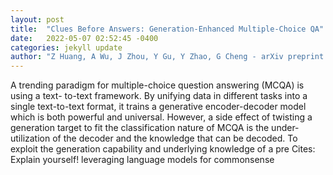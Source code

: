 ```yaml
---
layout: post
title:  "Clues Before Answers: Generation-Enhanced Multiple-Choice QA"
date:   2022-05-07 02:52:45 -0400
categories: jekyll update
author: "Z Huang, A Wu, J Zhou, Y Gu, Y Zhao, G Cheng - arXiv preprint arXiv:2205.00274, 2022"
---
```

A trending paradigm for multiple-choice question answering (MCQA) is using a text- to-text framework. By unifying data in different tasks into a single text-to-text format, it trains a generative encoder-decoder model which is both powerful and universal. However, a side effect of twisting a generation target to fit the classification nature of MCQA is the under-utilization of the decoder and the knowledge that can be decoded. To exploit the generation capability and underlying knowledge of a pre Cites: Explain yourself! leveraging language models for commonsense